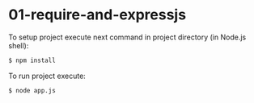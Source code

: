 # 01-require-and-expressjs

To setup project execute next command in project directory (in Node.js shell):

```bash
$ npm install
```

To run project execute:

```bash
$ node app.js
```